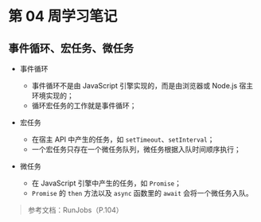 # 第 04 周学习笔记

## 事件循环、宏任务、微任务

- 事件循环
  - 事件循环不是由 JavaScript 引擎实现的，而是由浏览器或 Node.js 宿主环境实现的；
  - 循环宏任务的工作就是事件循环；

- 宏任务
  - 在宿主 API 中产生的任务，如 `setTimeout`、`setInterval`；
  - 一个宏任务只存在一个微任务队列，微任务根据入队时间顺序执行；

- 微任务
  - 在 JavaScript 引擎中产生的任务，如 `Promise`；
  - `Promise` 的 `then` 方法以及 `async` 函数里的 `await` 会将一个微任务入队。

> 参考文档：RunJobs（P.104）
